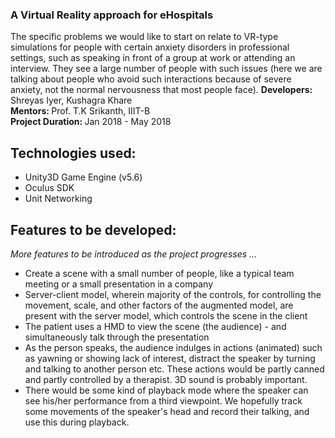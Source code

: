 ### A Virtual Reality approach for eHospitals
The specific problems we would like to start on relate to VR-type simulations for people with certain anxiety disorders in professional settings, such as speaking in front of a group at work or attending an interview. They see a large number of people with such issues (here we are talking about people who avoid such interactions because of severe anxiety, not the normal nervousness that most people face). 
<b> Developers: </b> Shreyas Iyer, Kushagra Khare <br>
<b> Mentors: </b> Prof. T.K Srikanth, IIIT-B <br>
<b> Project Duration: </b> Jan 2018 - May 2018 <br>

## Technologies used:
<ul>
<li>Unity3D Game Engine (v5.6)</li>
<li>Oculus SDK</li>
<li>Unit Networking</li>
</ul>

## Features to be developed:
<i>More features to be introduced as the project progresses ... </i>
<ul>
<li>Create a scene with a small number of people, like a typical team meeting or a small presentation in a company</li>
<li>Server-client model, wherein majority of the controls, for controlling the movement, scale, and other factors of the augmented model, are present with the server model, which controls the scene in the client</li>
<li>The patient uses a HMD to view the scene (the audience) - and simultaneously talk through the presentation</li>
<li>As the person speaks, the audience indulges in actions (animated) such as yawning or showing lack of interest, distract the speaker by turning and talking to another person etc. These actions would be partly canned and partly controlled by a therapist. 3D sound is probably important.</li>
<li>There would be some kind of playback mode where the speaker can see his/her performance from a third viewpoint. We hopefully track some movements of the speaker's head and record their talking, and use this during playback. </li>
</ul>
